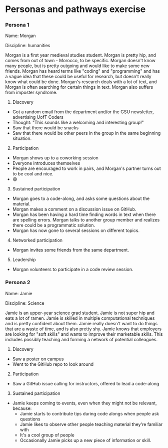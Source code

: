 # Personas and pathways exercise

### Persona 1

Name: Morgan

Discipline: humanities

Morgan is a first year medieval studies student. Morgan is pretty hip, and comes from out of town - Morocco, to be specific. 
Morgan doesn't know many people, but is pretty outgoing and would like to make some new friends. 
Morgan has heard terms like "coding" and "programming" and has a vague idea that these could be useful for research, but doesn't really know what could be done. 
Morgan's research deals with a lot of text, and Morgan is often searching for certain things in text.
Morgan also suffers from imposter syndrome.

1. Discovery
  * Got a random email from the department and/or the GSU newsletter, advertising UofT Coders
  * Thought: "This sounds like a welcoming and interesting group!"
  * Saw that there would be snacks
  * Saw that there would be other peers in the group in the same beginning situation.

2. Participation
  * Morgan shows up to a coworking session
  * Everyone introduces themselves
  * People are encouraged to work in pairs, and Morgan's partner turns out to be cool and nice.
  * :smile:

3. Sustained participation
  * Morgan goes to a code-along, and asks some questions about the material.
  * Morgan makes a comment on a discussion issue on GitHub.
  * Morgan has been having a hard time finding words in text when there are spelling errors. 
  Morgan talks to another group member and realizes there could be a programmatic solution.
  * Morgan has now gone to several sessions on different topics.

4. Networked participation
  * Morgan invites some friends from the same department. 
  
5. Leadership
  * Morgan volunteers to participate in a code review session.
  
### Persona 2

Name: Jamie

Discipline: Science

Jamie is an upper-year science grad student. Jamie is not super hip and eats a lot of ramen. 
Jamie is skilled in multiple computational techniques and is pretty confident about them.
Jamie really doesn't want to do things that are a waste of time, and is also pretty shy.
Jamie knows that employers are looking for "soft skills" and wants to improve their marketable skills. 
This includes possibly teaching and forming a network of potential colleagues. 

1. Discovery
  * Saw a poster on campus
  * Went to the GitHub repo to look around
  
2. Participation
  * Saw a GitHub issue calling for instructors, offered to lead a code-along
  
3. Sustained participation
  * Jamie keeps coming to events, even when they might not be relevant, because:
    * Jamie starts to contribute tips during code alongs when people ask questions
    * Jamie likes to observe other people teaching material they're familiar with
    * It's a cool group of people
    * Occasionally Jamie picks up a new piece of information or skill.
